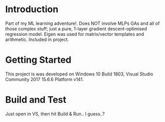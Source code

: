 # Introduction
Part of my ML learning adventure!. Does NOT involve MLPs GAs and all of those complex stuff; just a pure, 1-layer gradient descent-optimised regression model.
Eigen was used for matrix/vector templates and arithmetic. Included in project.

# Getting Started
This project is was developed on Windows 10 Build 1803, Visual Studio Community 2017 15.6.6 Platform v141.

# Build and Test
Just open in VS, then hit Build & Run.. I guess..?